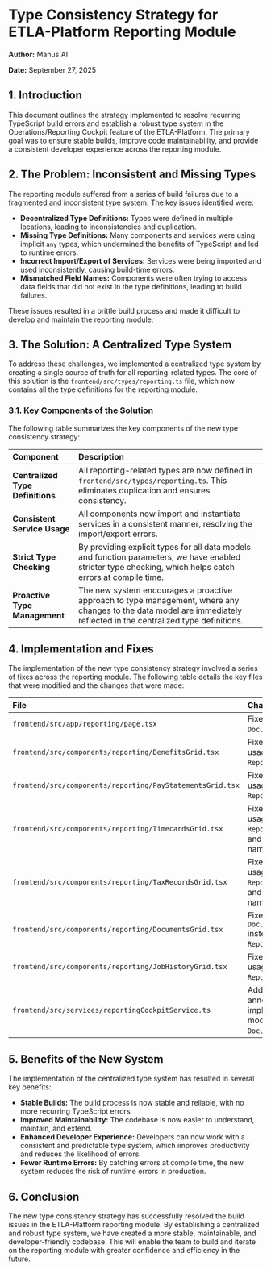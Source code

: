 # Type Consistency Strategy for ETLA-Platform Reporting Module

**Author:** Manus AI

**Date:** September 27, 2025

## 1. Introduction

This document outlines the strategy implemented to resolve recurring TypeScript build errors and establish a robust type system in the Operations/Reporting Cockpit feature of the ETLA-Platform. The primary goal was to ensure stable builds, improve code maintainability, and provide a consistent developer experience across the reporting module.

## 2. The Problem: Inconsistent and Missing Types

The reporting module suffered from a series of build failures due to a fragmented and inconsistent type system. The key issues identified were:

*   **Decentralized Type Definitions:** Types were defined in multiple locations, leading to inconsistencies and duplication.
*   **Missing Type Definitions:** Many components and services were using implicit `any` types, which undermined the benefits of TypeScript and led to runtime errors.
*   **Incorrect Import/Export of Services:** Services were being imported and used inconsistently, causing build-time errors.
*   **Mismatched Field Names:** Components were often trying to access data fields that did not exist in the type definitions, leading to build failures.

These issues resulted in a brittle build process and made it difficult to develop and maintain the reporting module.

## 3. The Solution: A Centralized Type System

To address these challenges, we implemented a centralized type system by creating a single source of truth for all reporting-related types. The core of this solution is the `frontend/src/types/reporting.ts` file, which now contains all the type definitions for the reporting module.

### 3.1. Key Components of the Solution

The following table summarizes the key components of the new type consistency strategy:

| Component | Description |
| :--- | :--- |
| **Centralized Type Definitions** | All reporting-related types are now defined in `frontend/src/types/reporting.ts`. This eliminates duplication and ensures consistency. |
| **Consistent Service Usage** | All components now import and instantiate services in a consistent manner, resolving the import/export errors. |
| **Strict Type Checking** | By providing explicit types for all data models and function parameters, we have enabled stricter type checking, which helps catch errors at compile time. |
| **Proactive Type Management** | The new system encourages a proactive approach to type management, where any changes to the data model are immediately reflected in the centralized type definitions. |

## 4. Implementation and Fixes

The implementation of the new type consistency strategy involved a series of fixes across the reporting module. The following table details the key files that were modified and the changes that were made:

| File | Changes Made |
| :--- | :--- |
| `frontend/src/app/reporting/page.tsx` | Fixed incorrect import of `DocumentRepositoryService`. |
| `frontend/src/components/reporting/BenefitsGrid.tsx` | Fixed incorrect import and usage of `ReportingCockpitService`. |
| `frontend/src/components/reporting/PayStatementsGrid.tsx` | Fixed incorrect import and usage of `ReportingCockpitService`. |
| `frontend/src/components/reporting/TimecardsGrid.tsx` | Fixed incorrect import and usage of `ReportingCockpitService`, and corrected all field name mismatches. |
| `frontend/src/components/reporting/TaxRecordsGrid.tsx` | Fixed incorrect import and usage of `ReportingCockpitService`, and corrected all field name mismatches. |
| `frontend/src/components/reporting/DocumentsGrid.tsx` | Fixed to use `DocumentRepositoryService` instead of `ReportingCockpitService`. |
| `frontend/src/components/reporting/JobHistoryGrid.tsx` | Fixed incorrect import and usage of `ReportingCockpitService`. |
| `frontend/src/services/reportingCockpitService.ts` | Added explicit type annotations to resolve implicit `any` errors and fixed mock data to match the `DocumentRecord` type. |

## 5. Benefits of the New System

The implementation of the centralized type system has resulted in several key benefits:

*   **Stable Builds:** The build process is now stable and reliable, with no more recurring TypeScript errors.
*   **Improved Maintainability:** The codebase is now easier to understand, maintain, and extend.
*   **Enhanced Developer Experience:** Developers can now work with a consistent and predictable type system, which improves productivity and reduces the likelihood of errors.
*   **Fewer Runtime Errors:** By catching errors at compile time, the new system reduces the risk of runtime errors in production.

## 6. Conclusion

The new type consistency strategy has successfully resolved the build issues in the ETLA-Platform reporting module. By establishing a centralized and robust type system, we have created a more stable, maintainable, and developer-friendly codebase. This will enable the team to build and iterate on the reporting module with greater confidence and efficiency in the future.

